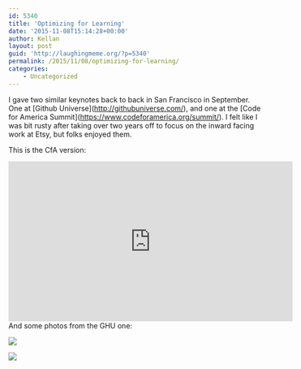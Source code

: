 ```yaml
---
id: 5340
title: 'Optimizing for Learning'
date: '2015-11-08T15:14:28+00:00'
author: Kellan
layout: post
guid: 'http://laughingmeme.org/?p=5340'
permalink: /2015/11/08/optimizing-for-learning/
categories:
    - Uncategorized
---
```


I gave two similar keynotes back to back in San Francisco in September. One at \[Github Universe\](http://githubuniverse.com/), and one at the \[Code for America Summit\](https://www.codeforamerica.org/summit/). I felt like I was bit rusty after taking over two years off to focus on the inward facing work at Etsy, but folks enjoyed them.

This is the CfA version:

<iframe allowfullscreen="" frameborder="0" height="315" src="https://www.youtube.com/embed/a772VLZ4ot8" width="560"></iframe>And some photos from the GHU one:

![](/img/_JKA4176.jpg)

![](/img/_JKA4178.jpg)